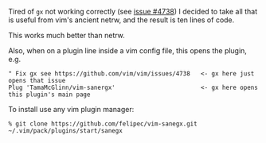 Tired of `gx` not working correctly (see [issue #4738](https://github.com/vim/vim/issues/4738)) I
decided to take all that is useful from vim's ancient netrw, and the result is ten lines of code.

This works much better than netrw.

Also, when on a plugin line inside a vim config file, this opens the plugin, e.g.

```
" Fix gx see https://github.com/vim/vim/issues/4738   <- gx here just opens that issue
Plug 'TamaMcGlinn/vim-sanergx'                        <- gx here opens this plugin's main page
```

To install use any vim plugin manager:

    % git clone https://github.com/felipec/vim-sanegx.git ~/.vim/pack/plugins/start/sanegx

